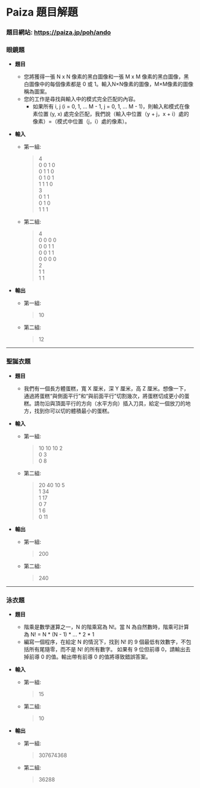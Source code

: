 # Paiza 題目解題
### 題目網站: <https://paiza.jp/poh/ando>


### 眼鏡題
*  **題目**

	* 您將獲得一張 N x N 像素的黑白圖像和一張 M x M 像素的黑白圖像，黑白圖像中的每個像素都是 0 或 1。輸入N×N像素的圖像，M×M像素的圖像稱為圖案。
	* 您的工作是尋找與輸入中的模式完全匹配的內容。
		 * 如果所有 i, j (i = 0, 1, ... M - 1, j = 0, 1, ... M - 1)，則輸入和模式在像素位置 (y, x) 處完全匹配，我們說（輸入中位置（y + j，x + i）處的像素）=（模式中位置（j，i）處的像素）。

*  **輸入**

	* 第一組:
		>4  
		0 0 1 0  
		0 1 1 0  
		0 1 0 1  
		1 1 1 0  
		3  
		0 1 1  
		0 1 0  
		1 1 1
	* 第二組:
		>4  
		0 0 0 0  
		0 0 1 1  
		0 0 1 1  
		0 0 0 0  
		2  
		1 1  
		1 1

*  **輸出**

	* 第一組:
		>10
	* 第二組:
		>12

---
### 聖誕衣題
*  **題目**
	* 我們有一個長方體蛋糕，寬 X 厘米，深 Y 厘米，高 Z 厘米。想像一下，通過將蛋糕“與側面平行”和“與前面平行”切割幾次，將蛋糕切成更小的蛋糕。請勿沿與頂面平行的方向（水平方向）插入刀具，給定一個放刀的地方，找到你可以切的體積最小的蛋糕。

*  **輸入**
	
	* 第一組:
		>10 10 10 2  
		0 3      
		0 8  
		
	* 第二組:
		>20 40 10 5           
		1 34        
		1 17   
		0 7    
		1 6   
		0 11    
		

*  **輸出**

	* 第一組:
		>200
		
	* 第二組:
		>240
---

### 泳衣題
*  **題目**
	* 階乘是數學運算之一，N 的階乘寫為 N!。當 N 為自然數時，階乘可計算為 N! = N * (N - 1) * ... * 2 * 1 
	* 編寫一個程序，在給定 N 的情況下，找到 N! 的 9 個最低有效數字，不包括所有尾隨零，而不是 N! 的所有數字。
如果有 9 位但前導 0，請輸出去掉前導 0 的值。輸出帶有前導 0 的值將導致錯誤答案。

*  **輸入**
	
	* 第一組:
		>15 
		
	* 第二組:
		>10   
		

*  **輸出**

	* 第一組:
		>307674368
		
	* 第二組:
		>36288

